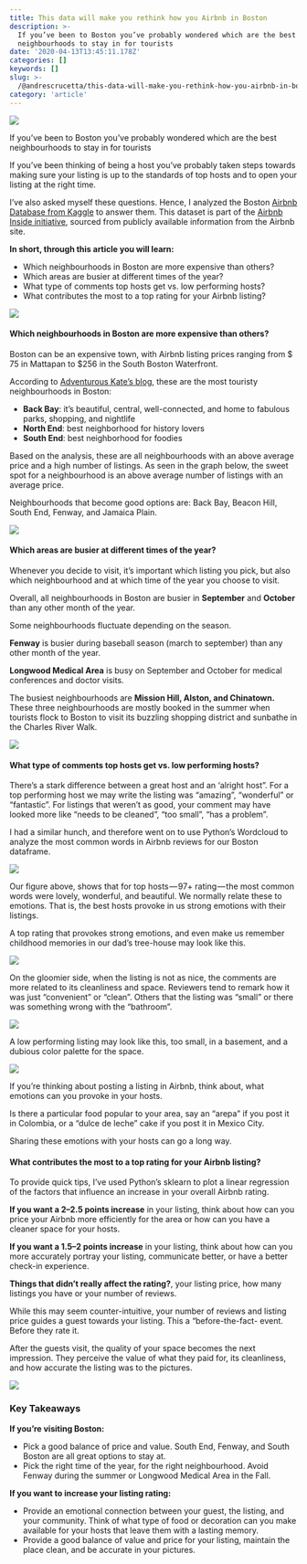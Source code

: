 ```yaml
---
title: This data will make you rethink how you Airbnb in Boston
description: >-
  If you’ve been to Boston you’ve probably wondered which are the best
  neighbourhoods to stay in for tourists
date: '2020-04-13T13:45:11.178Z'
categories: []
keywords: []
slug: >-
  /@andrescrucetta/this-data-will-make-you-rethink-how-you-airbnb-in-boston-dff227e80732
category: 'article'
---
```


![](/Users/andrescrucettanieto/Documents/GitHub/markdown-converter/posts/md_1672369357164/img/0__ALz__eTYgDvYCpMlt.jpg)

If you’ve been to Boston you’ve probably wondered which are the best neighbourhoods to stay in for tourists

If you’ve been thinking of being a host you’ve probably taken steps towards making sure your listing is up to the standards of top hosts and to open your listing at the right time.

I’ve also asked myself these questions. Hence, I analyzed the Boston [Airbnb Database from Kaggle](https://www.kaggle.com/airbnb/boston#listings.csv) to answer them. This dataset is part of the [Airbnb Inside initiative](http://insideairbnb.com/index.html), sourced from publicly available information from the Airbnb site.

**In short, through this article you will learn:**

*   Which neighbourhoods in Boston are more expensive than others?
*   Which areas are busier at different times of the year?
*   What type of comments top hosts get vs. low performing hosts?
*   What contributes the most to a top rating for your Airbnb listing?

![](/Users/andrescrucettanieto/Documents/GitHub/markdown-converter/posts/md_1672369357164/img/0__diwnmleePuhvzbDT.jpg)

#### Which neighbourhoods in Boston are more expensive than others?

Boston can be an expensive town, with Airbnb listing prices ranging from $ 75 in Mattapan to $256 in the South Boston Waterfront.

According to [Adventurous Kate’s blog](https://www.adventurouskate.com/where-to-stay-in-boston-best-neighborhoods-and-accommodation/), these are the most touristy neighbourhoods in Boston:

*   **Back Bay**: it’s beautiful, central, well-connected, and home to fabulous parks, shopping, and nightlife
*   **North End**: best neighborhood for history lovers
*   **South End**: best neighborhood for foodies

Based on the analysis, these are all neighbourhoods with an above average price and a high number of listings. As seen in the graph below, the sweet spot for a neighbourhood is an above average number of listings with an average price.

Neighbourhoods that become good options are: Back Bay, Beacon Hill, South End, Fenway, and Jamaica Plain.

![](/Users/andrescrucettanieto/Documents/GitHub/markdown-converter/posts/md_1672369357164/img/1__bEizP5kQ1YS9H6VDQoo__Lg.png)

#### Which areas are busier at different times of the year?

Whenever you decide to visit, it’s important which listing you pick, but also which neighbourhood and at which time of the year you choose to visit.

Overall, all neighbourhoods in Boston are busier in **September** and **October** than any other month of the year.

Some neighbourhoods fluctuate depending on the season.

**Fenway** is busier during baseball season (march to september) than any other month of the year.

**Longwood Medical Area** is busy on September and October for medical conferences and doctor visits.

The busiest neighbourhoods are **Mission Hill, Alston, and Chinatown.** These three neighbourhoods are mostly booked in the summer when tourists flock to Boston to visit its buzzling shopping district and sunbathe in the Charles River Walk.

![](/Users/andrescrucettanieto/Documents/GitHub/markdown-converter/posts/md_1672369357164/img/1__M3tKmoGnUsEuPxbuf5iqnw.png)

#### What type of comments top hosts get vs. low performing hosts?

There’s a stark difference between a great host and an ‘alright host”. For a top performing host we may write the listing was “amazing”, “wonderful” or “fantastic”. For listings that weren’t as good, your comment may have looked more like “needs to be cleaned”, “too small”, “has a problem”.

I had a similar hunch, and therefore went on to use Python’s Wordcloud to analyze the most common words in Airbnb reviews for our Boston dataframe.

![](/Users/andrescrucettanieto/Documents/GitHub/markdown-converter/posts/md_1672369357164/img/1__eDTYwVWoRyaEi__bsAn8khg.png)

Our figure above, shows that for top hosts — 97+ rating — the most common words were lovely, wonderful, and beautiful. We normally relate these to emotions. That is, the best hosts provoke in us strong emotions with their listings.

A top rating that provokes strong emotions, and even make us remember childhood memories in our dad’s tree-house may look like this.

![](/Users/andrescrucettanieto/Documents/GitHub/markdown-converter/posts/md_1672369357164/img/0__QlytVPLGrC01BkCF.jpg)

On the gloomier side, when the listing is not as nice, the comments are more related to its cleanliness and space. Reviewers tend to remark how it was just “convenient” or “clean”. Others that the listing was “small” or there was something wrong with the “bathroom”.

![](/Users/andrescrucettanieto/Documents/GitHub/markdown-converter/posts/md_1672369357164/img/1__O6hYu6beAsar3Nffu__afRw.png)

A low performing listing may look like this, too small, in a basement, and a dubious color palette for the space.

![](/Users/andrescrucettanieto/Documents/GitHub/markdown-converter/posts/md_1672369357164/img/0__ErKLDAzWJCP2Sd4A.jpg)

If you’re thinking about posting a listing in Airbnb, think about, what emotions can you provoke in your hosts.

Is there a particular food popular to your area, say an “arepa” if you post it in Colombia, or a “dulce de leche” cake if you post it in Mexico City.

Sharing these emotions with your hosts can go a long way.

#### What contributes the most to a top rating for your Airbnb listing?

To provide quick tips, I’ve used Python’s sklearn to plot a linear regression of the factors that influence an increase in your overall Airbnb rating.

**If you want a 2–2.5 points increase** in your listing, think about how can you price your Airbnb more efficiently for the area or how can you have a cleaner space for your hosts.

**If you want a 1.5–2 points increase** in your listing, think about how can you more accurately portray your listing, communicate better, or have a better check-in experience.

**Things that didn’t really affect the rating?**, your listing price, how many listings you have or your number of reviews.

While this may seem counter-intuitive, your number of reviews and listing price guides a guest towards your listing. This a “before-the-fact- event. Before they rate it.

After the guests visit, the quality of your space becomes the next impression. They perceive the value of what they paid for, its cleanliness, and how accurate the listing was to the pictures.

![](/Users/andrescrucettanieto/Documents/GitHub/markdown-converter/posts/md_1672369357164/img/1__93J7oDWRXOK7hxuFZGA__Dw.png)

### **Key Takeaways**

**If you’re visiting Boston:**

*   Pick a good balance of price and value. South End, Fenway, and South Boston are all great options to stay at.
*   Pick the right time of the year, for the right neighbourhood. Avoid Fenway during the summer or Longwood Medical Area in the Fall.

**If you want to increase your listing rating:**

*   Provide an emotional connection between your guest, the listing, and your community. Think of what type of food or decoration can you make available for your hosts that leave them with a lasting memory.
*   Provide a good balance of value and price for your listing, maintain the place clean, and be accurate in your pictures.